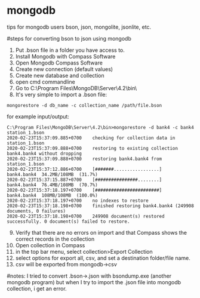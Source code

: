 # mongodb
tips for mongodb users bson, json, mongolite, jsonlite, etc.

#steps for converting bson to json using mongodb
1. Put .bson file in a folder you have access to.
2. Install Mongodb with Compass Software
3. Open Mongodb Compass Software
4. Create new connection (default values)
5. Create new database and collection
6. open cmd commandline
7. Go to C:\Program Files\MongoDB\Server\4.2\bin\ 
8. It's very simple to import a .bson file:

`mongorestore -d db_name -c collection_name /path/file.bson` 

for example input/output:
```
C:\Program Files\MongoDB\Server\4.2\bin>mongorestore -d bank4 -c bank4 station_1.bson
2020-02-23T15:37:09.885+0700    checking for collection data in station_1.bson
2020-02-23T15:37:09.888+0700    restoring to existing collection bank4.bank4 without dropping
2020-02-23T15:37:09.888+0700    restoring bank4.bank4 from station_1.bson
2020-02-23T15:37:12.886+0700    [#######.................]  bank4.bank4  34.2MB/108MB  (31.7%)
2020-02-23T15:37:15.887+0700    [################........]  bank4.bank4  76.4MB/108MB  (70.7%)
2020-02-23T15:37:18.197+0700    [########################]  bank4.bank4  108MB/108MB  (100.0%)
2020-02-23T15:37:18.197+0700    no indexes to restore
2020-02-23T15:37:18.198+0700    finished restoring bank4.bank4 (249908 documents, 0 failures)
2020-02-23T15:37:18.198+0700    249908 document(s) restored successfully. 0 document(s) failed to restore.
```
9. Verify that there are no errors on import and that Compass shows the correct records in the collection
10. Open collection in Compass
11. in the top bar menu, select collection>Export Collection
12. select options for export all, csv, and set a destination folder/file name.
13. csv will be exported from mongodb->csv 

#notes: I tried to convert .bson->.json with bsondump.exe (another mongodb program) but when I try to import the .json file into mongodb collection, i get an error.

